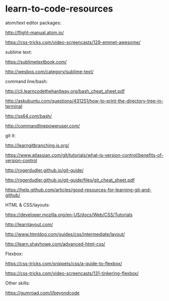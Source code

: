 # learn-to-code-resources

atom/text editor packages:

http://flight-manual.atom.io/

https://css-tricks.com/video-screencasts/129-emmet-awesome/

sublime text:

https://sublimetextbook.com/

http://wesbos.com/category/sublime-text/

command line/bash:

http://cli.learncodethehardway.org/bash_cheat_sheet.pdf

http://askubuntu.com/questions/431251/how-to-print-the-directory-tree-in-terminal

http://ss64.com/bash/

http://commandlinepoweruser.com/


git it:

http://learngitbranching.js.org/

https://www.atlassian.com/git/tutorials/what-is-version-control/benefits-of-version-control

http://rogerdudler.github.io/git-guide/

http://rogerdudler.github.io/git-guide/files/git_cheat_sheet.pdf

https://help.github.com/articles/good-resources-for-learning-git-and-github/


HTML & CSS/layouts:

https://developer.mozilla.org/en-US/docs/Web/CSS/Tutorials

http://learnlayout.com/

http://www.htmldog.com/guides/css/intermediate/layout/

http://learn.shayhowe.com/advanced-html-css/


Flexbox:

https://css-tricks.com/snippets/css/a-guide-to-flexbox/

https://css-tricks.com/video-screencasts/131-tinkering-flexbox/

Other skills:

https://gumroad.com/l/beyondcode
